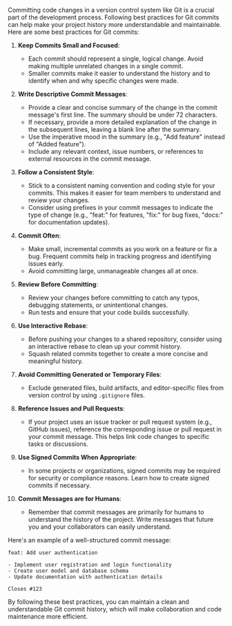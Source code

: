 Committing code changes in a version control system like Git is a crucial part of the development process. Following
best practices for Git commits can help make your project history more understandable and maintainable. Here are some
best practices for Git commits:

1. **Keep Commits Small and Focused**:
    - Each commit should represent a single, logical change. Avoid making multiple unrelated changes in a single commit.
    - Smaller commits make it easier to understand the history and to identify when and why specific changes were made.

2. **Write Descriptive Commit Messages**:
    - Provide a clear and concise summary of the change in the commit message's first line. The summary should be under
      72 characters.
    - If necessary, provide a more detailed explanation of the change in the subsequent lines, leaving a blank line
      after the summary.
    - Use the imperative mood in the summary (e.g., "Add feature" instead of "Added feature").
    - Include any relevant context, issue numbers, or references to external resources in the commit message.

3. **Follow a Consistent Style**:
    - Stick to a consistent naming convention and coding style for your commits. This makes it easier for team members
      to understand and review your changes.
    - Consider using prefixes in your commit messages to indicate the type of change (e.g., "feat:" for features, "fix:"
      for bug fixes, "docs:" for documentation updates).

4. **Commit Often**:
    - Make small, incremental commits as you work on a feature or fix a bug. Frequent commits help in tracking progress
      and identifying issues early.
    - Avoid committing large, unmanageable changes all at once.

5. **Review Before Committing**:
    - Review your changes before committing to catch any typos, debugging statements, or unintentional changes.
    - Run tests and ensure that your code builds successfully.

6. **Use Interactive Rebase**:
    - Before pushing your changes to a shared repository, consider using an interactive rebase to clean up your commit
      history.
    - Squash related commits together to create a more concise and meaningful history.

7. **Avoid Committing Generated or Temporary Files**:
    - Exclude generated files, build artifacts, and editor-specific files from version control by using `.gitignore`
      files.

8. **Reference Issues and Pull Requests**:
    - If your project uses an issue tracker or pull request system (e.g., GitHub issues), reference the corresponding
      issue or pull request in your commit message. This helps link code changes to specific tasks or discussions.

9. **Use Signed Commits When Appropriate**:
    - In some projects or organizations, signed commits may be required for security or compliance reasons. Learn how to
      create signed commits if necessary.

10. **Commit Messages are for Humans**:
    - Remember that commit messages are primarily for humans to understand the history of the project. Write messages
      that future you and your collaborators can easily understand.

Here's an example of a well-structured commit message:

```
feat: Add user authentication

- Implement user registration and login functionality
- Create user model and database schema
- Update documentation with authentication details

Closes #123
```

By following these best practices, you can maintain a clean and understandable Git commit history, which will make
collaboration and code maintenance more efficient.